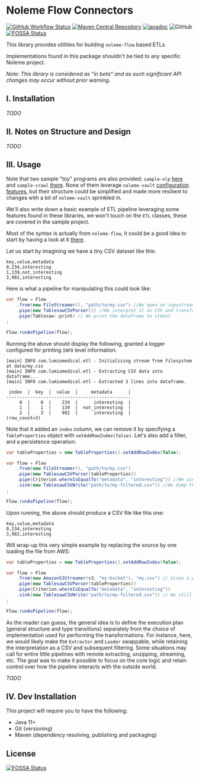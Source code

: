 # Noleme Flow Connectors

[![GitHub Workflow Status](https://img.shields.io/github/workflow/status/noleme/noleme-flow-connectors/Java%20CI%20with%20Maven)](https://github.com/noleme/noleme-flow-connectors/actions?query=workflow%3A%22Java+CI+with+Maven%22)
[![Maven Central Repository](https://maven-badges.herokuapp.com/maven-central/com.noleme/noleme-flow-connectors/badge.svg)](https://maven-badges.herokuapp.com/maven-central/com.noleme/noleme-flow-connectors)
[![javadoc](https://javadoc.io/badge2/com.noleme/noleme-flow-connectors/javadoc.svg)](https://javadoc.io/doc/com.noleme/noleme-flow-connectors)
![GitHub](https://img.shields.io/github/license/noleme/noleme-flow-connectors)
[![FOSSA Status](https://app.fossa.com/api/projects/git%2Bgithub.com%2Fnoleme%2Fnoleme-flow-connectors.svg?type=shield)](https://app.fossa.com/projects/git%2Bgithub.com%2Fnoleme%2Fnoleme-flow-connectors?ref=badge_shield)

This library provides utilities for building `noleme-flow` based ETLs.

Implementations found in this package shouldn't be tied to any specific Noleme project.

_Note: This library is considered as "in beta" and as such significant API changes may occur without prior warning._

## I. Installation

_TODO_

## II. Notes on Structure and Design

_TODO_

## III. Usage

Note that two sample "toy" programs are also provided: `sample-nlp` [here](./sample/nlp) and `sample-crawl` [there](./sample/crawl).
None of them leverage `noleme-vault` [configuration features](https://github.com/noleme/noleme-vault), but their structure could be simplified and made more resilient to changes with a bit of `noleme-vault` sprinkled in.

We'll also write down a basic example of ETL pipeline leveraging some features found in these libraries, we won't touch on the `ETL` classes, these are covered in the sample project.

Most of the syntax is actually from `noleme-flow`, it could be a good idea to start by having a look at it [there](https://github.com/noleme/noleme-flow).

Let us start by imagining we have a tiny CSV dataset like this:

```csv
key,value,metadata
0,234,interesting
1,139,not_interesting
3,982,interesting
```

Here is what a pipeline for manipulating this could look like:

```java
var flow = Flow
    .from(new FileStreamer(), "path/to/my.csv") //We open an inpustream from the CSV file
    .pipe(new TablesawCSVParser()) //We interpret it as CSV and transform it into a tablesaw dataframe
    .pipe(Tablesaw::print) // We print the dataframe to stdout
;

Flow.runAsPipeline(flow);
```

Running the above should display the following, granted a logger configured for printing `INFO` level information:

```log
[main] INFO com.lumiomedical.etl - Initializing stream from filesystem at data/my.csv
[main] INFO com.lumiomedical.etl - Extracting CSV data into dataframe...
[main] INFO com.lumiomedical.etl - Extracted 3 lines into dataframe.
                                               
 index  |  key  |  value  |     metadata      |
-----------------------------------------------
     0  |    0  |    234  |      interesting  |
     1  |    1  |    139  |  not_interesting  |
     2  |    3  |    982  |      interesting  |
(row_count=3)
```

Note that it added an `index` column, we can remove it by specifying a `TableProperties` object with `setAddRowIndex(false)`.
Let's also add a filter, and a persistence operation:

```java
var tableProperties = new TableProperties().setAddRowIndex(false);

var flow = Flow
    .from(new FileStreamer(), "path/to/my.csv")
    .pipe(new TablesawCSVParser(tableProperties))
    .pipe(Criterion.whereIsEqualTo("metadata", "interesting")) //We use a helper query feature, note that there are many other ways to do that, notably using the tablesaw API
    .sink(new TablesawCSVWrite("path/to/my-filtered.csv")) //We dump the dataframe as CSV into another file
;

Flow.runAsPipeline(flow);
```

Upon running, the above should produce a CSV file like this one:

```csv
key,value,metadata
0,234,interesting
3,982,interesting
```

Will wrap-up this very simple example by replacing the source by one loading the file from AWS:

```java
var tableProperties = new TableProperties().setAddRowIndex(false);

var flow = Flow
    .from(new AmazonS3Streamer(s3, "my-bucket"), "my.csv") // Given a properly configured AmazonS3 instance
    .pipe(new TablesawCSVParser(tableProperties))
    .pipe(Criterion.whereIsEqualTo("metadata", "interesting"))
    .sink(new TablesawCSVWrite("path/to/my-filtered.csv")) // We still write the output to the filesystem
;

Flow.runAsPipeline(flow);
``` 

As the reader can guess, the general idea is to define the execution plan (general structure and type transitions) separately from the choice of implementation used for performing the transformations.
For instance, here, we would likely make the `Extractor` and `Loader` swappable, while retaining the interpretation as a CSV and subsequent filtering.
Some situations may call for entire little pipelines with remote extracting, unzipping, streaming, etc.
The goal was to make it possible to focus on the core logic and retain control over how the pipeline interacts with the outside world.

_TODO_

## IV. Dev Installation

This project will require you to have the following:

* Java 11+
* Git (versioning)
* Maven (dependency resolving, publishing and packaging) 


## License
[![FOSSA Status](https://app.fossa.com/api/projects/git%2Bgithub.com%2Fnoleme%2Fnoleme-flow-connectors.svg?type=large)](https://app.fossa.com/projects/git%2Bgithub.com%2Fnoleme%2Fnoleme-flow-connectors?ref=badge_large)
